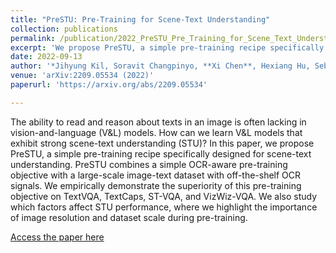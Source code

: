 ```yaml
---
title: "PreSTU: Pre-Training for Scene-Text Understanding"
collection: publications
permalink: /publication/2022_PreSTU_Pre_Training_for_Scene_Text_Understanding
excerpt: 'We propose PreSTU, a simple pre-training recipe specifically designed for scene-text understanding.'
date: 2022-09-13
author: '*Jihyung Kil, Soravit Changpinyo, **Xi Chen**, Hexiang Hu, Sebastian Goodman, Wei-Lun Chao, Radu Soricut*'
venue: 'arXiv:2209.05534 (2022)'
paperurl: 'https://arxiv.org/abs/2209.05534'

---
```


The ability to read and reason about texts in an image is often lacking in vision-and-language (V&L) models. How can we learn V&L models that exhibit strong scene-text understanding (STU)? In this paper, we propose PreSTU, a simple pre-training recipe specifically designed for scene-text understanding. PreSTU combines a simple OCR-aware pre-training objective with a large-scale image-text dataset with off-the-shelf OCR signals. We empirically demonstrate the superiority of this pre-training objective on TextVQA, TextCaps, ST-VQA, and VizWiz-VQA. We also study which factors affect STU performance, where we highlight the importance of image resolution and dataset scale during pre-training.

[Access the paper here](https://arxiv.org/abs/2209.05534)
